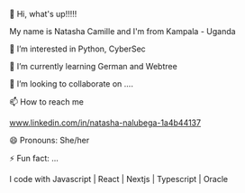 👋 Hi, what's up!!!!!

 My name is Natasha Camille and I'm from Kampala - Uganda


👀 I’m interested in Python, CyberSec

🌱 I’m currently learning German and Webtree

💞️ I’m looking to collaborate on ....

📫 How to reach me 

www.linkedin.com/in/natasha-nalubega-1a4b44137

😄 Pronouns: She/her

⚡ Fun fact: ...

I code with
Javascript | React | Nextjs | Typescript | Oracle 

<!---
NatarshaCamille/NatarshaCamille is a ✨ special ✨ repository because its `README.md` (this file) appears on your GitHub profile.
You can click the Preview link to take a look at your changes.
--->
